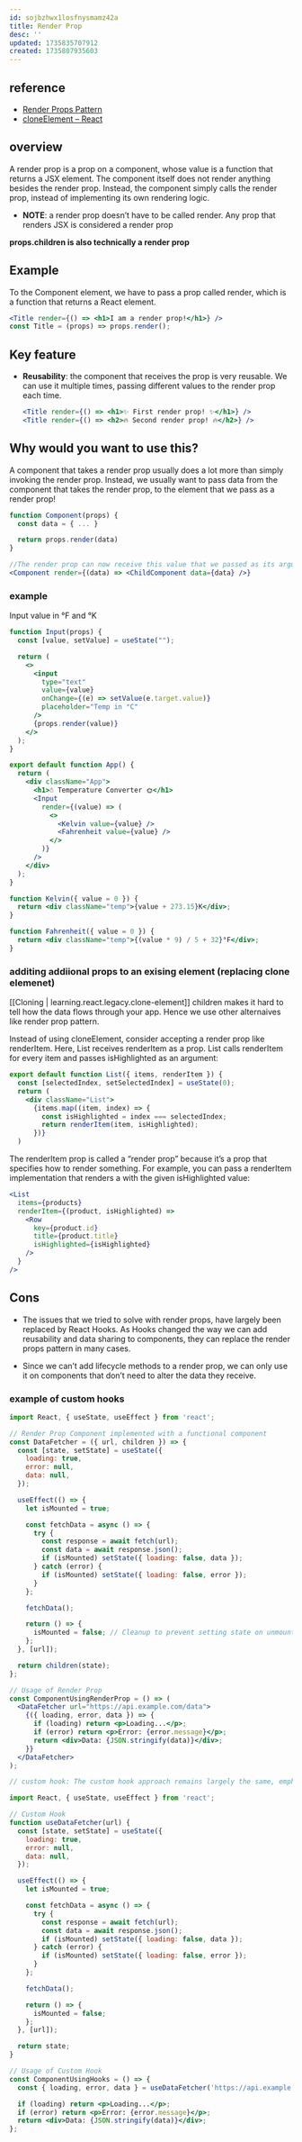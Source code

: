 ```yaml
---
id: sojbzhwx1losfnysmamz42a
title: Render Prop
desc: ''
updated: 1735835707912
created: 1735807935603
---
```


## reference
- [Render Props Pattern](https://www.patterns.dev/react/render-props-pattern)
- [cloneElement – React](https://react.dev/reference/react/cloneElement#passing-data-with-a-render-prop)

## overview

A render prop is a prop on a component, whose value is a function that returns a JSX element. The component itself does not render anything besides the render prop. Instead, the component simply calls the render prop, instead of implementing its own rendering logic.

- **NOTE**: a render prop doesn’t have to be called render. Any prop that renders JSX is considered a render prop

**props.children is also technically a render prop**

## Example

To the Component element, we have to pass a prop called render, which is a function that returns a React element.

```jsx
<Title render={() => <h1>I am a render prop!</h1>} />
const Title = (props) => props.render();

```

## Key feature

- **Reusability**: the component that receives the prop is very reusable. We can use it multiple times, passing different values to the render prop each time.
    ```jsx
    <Title render={() => <h1>✨ First render prop! ✨</h1>} />
    <Title render={() => <h2>🔥 Second render prop! 🔥</h2>} />
    ```


##  Why would you want to use this?

A component that takes a render prop usually does a lot more than simply invoking the render prop. Instead, we usually want to pass data from the component that takes the render prop, to the element that we pass as a render prop!

```jsx
function Component(props) {
  const data = { ... }

  return props.render(data)
}

//The render prop can now receive this value that we passed as its argument.
<Component render={(data) => <ChildComponent data={data} />}

```


### example

Input value in °F and °K 

```jsx
function Input(props) {
  const [value, setValue] = useState("");

  return (
    <>
      <input
        type="text"
        value={value}
        onChange={(e) => setValue(e.target.value)}
        placeholder="Temp in °C"
      />
      {props.render(value)}
    </>
  );
}

export default function App() {
  return (
    <div className="App">
      <h1>☃️ Temperature Converter 🌞</h1>
      <Input
        render={(value) => (
          <>
            <Kelvin value={value} />
            <Fahrenheit value={value} />
          </>
        )}
      />
    </div>
  );
}

function Kelvin({ value = 0 }) {
  return <div className="temp">{value + 273.15}K</div>;
}

function Fahrenheit({ value = 0 }) {
  return <div className="temp">{(value * 9) / 5 + 32}°F</div>;
}
```


### additing addiional props to an exising element (replacing clone elemenet)

[[Cloning | learning.react.legacy.clone-element]]
 children makes it hard to tell how the data flows through your app. Hence we use other alternaives like render prop pattern.

 Instead of using cloneElement, consider accepting a render prop like renderItem. Here, List receives renderItem as a prop. List calls renderItem for every item and passes isHighlighted as an argument:

```jsx
export default function List({ items, renderItem }) {
  const [selectedIndex, setSelectedIndex] = useState(0);
  return (
    <div className="List">
      {items.map((item, index) => {
        const isHighlighted = index === selectedIndex;
        return renderItem(item, isHighlighted);
      })}
  )
 ```

 The renderItem prop is called a “render prop” because it’s a prop that specifies how to render something. For example, you can pass a renderItem implementation that renders a <Row> with the given isHighlighted value:
 
```jsx
<List
  items={products}
  renderItem={(product, isHighlighted) =>
    <Row
      key={product.id}
      title={product.title}
      isHighlighted={isHighlighted}
    />
  }
/>
```


## Cons

- The issues that we tried to solve with render props, have largely been replaced by React Hooks. As Hooks changed the way we can add reusability and data sharing to components, they can replace the render props pattern in many cases.

- Since we can’t add lifecycle methods to a render prop, we can only use it on components that don’t need to alter the data they receive.

### example of custom hooks

```jsx
import React, { useState, useEffect } from 'react';

// Render Prop Component implemented with a functional component
const DataFetcher = ({ url, children }) => {
  const [state, setState] = useState({
    loading: true,
    error: null,
    data: null,
  });

  useEffect(() => {
    let isMounted = true;

    const fetchData = async () => {
      try {
        const response = await fetch(url);
        const data = await response.json();
        if (isMounted) setState({ loading: false, data });
      } catch (error) {
        if (isMounted) setState({ loading: false, error });
      }
    };

    fetchData();

    return () => {
      isMounted = false; // Cleanup to prevent setting state on unmounted component
    };
  }, [url]);

  return children(state);
};

// Usage of Render Prop
const ComponentUsingRenderProp = () => (
  <DataFetcher url="https://api.example.com/data">
    {({ loading, error, data }) => {
      if (loading) return <p>Loading...</p>;
      if (error) return <p>Error: {error.message}</p>;
      return <div>Data: {JSON.stringify(data)}</div>;
    }}
  </DataFetcher>
);

// custom hook: The custom hook approach remains largely the same, emphasizing code reuse and readability:

import React, { useState, useEffect } from 'react';

// Custom Hook
function useDataFetcher(url) {
  const [state, setState] = useState({
    loading: true,
    error: null,
    data: null,
  });

  useEffect(() => {
    let isMounted = true;

    const fetchData = async () => {
      try {
        const response = await fetch(url);
        const data = await response.json();
        if (isMounted) setState({ loading: false, data });
      } catch (error) {
        if (isMounted) setState({ loading: false, error });
      }
    };

    fetchData();

    return () => {
      isMounted = false;
    };
  }, [url]);

  return state;
}

// Usage of Custom Hook
const ComponentUsingHooks = () => {
  const { loading, error, data } = useDataFetcher('https://api.example.com/data');

  if (loading) return <p>Loading...</p>;
  if (error) return <p>Error: {error.message}</p>;
  return <div>Data: {JSON.stringify(data)}</div>;
};
```